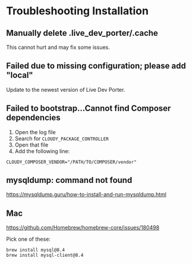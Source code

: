 <!--
id: installation
tags: ''
-->

# Troubleshooting Installation

## Manually delete .live_dev_porter/.cache

This cannot hurt and may fix some issues.

## Failed due to missing configuration; please add "local"

Update to the newest version of Live Dev Porter.

## Failed to bootstrap...Cannot find Composer dependencies

1. Open the log file
2. Search for `CLOUDY_PACKAGE_CONTROLLER`
3. Open that file
4. Add the following line:

```shell
CLOUDY_COMPOSER_VENDOR="/PATH/TO/COMPOSER/vendor"
```


## mysqldump: command not found

https://mysqldump.guru/how-to-install-and-run-mysqldump.html

## Mac

https://github.com/Homebrew/homebrew-core/issues/180498

Pick one of these:
```shell
brew install mysql@8.4
brew install mysql-client@8.4
```
